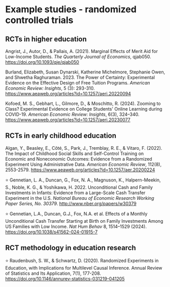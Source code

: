# Example studies - randomized controlled trials

## RCTs in higher education

Angrist, J., Autor, D., & Pallais, A. (2021). Marginal Effects of Merit Aid for Low-Income Students. *The Quarterly Journal of Economics*, qjab050. https://doi.org/10.1093/qje/qjab050

Burland, Elizabeth, Susan Dynarski, Katherine Michelmore, Stephanie Owen, and Shwetha Raghuraman. 2023. The Power of Certainty: Experimental Evidence on the Effective Design of Free Tuition Programs. *American Economic Review: Insights*, 5 (3): 293-310. https://www.aeaweb.org/articles?id=10.1257/aeri.20220094

Kofoed, M. S., Gebhart, L., Gilmore, D., & Moschitto, R. (2024). Zooming to Class? Experimental Evidence on College Students' Online Learning during COVID-19. *American Economic Review: Insights*, 6(3), 324–340. https://www.aeaweb.org/articles?id=10.1257/aeri.20230077

## RCTs in early childhood education

Algan, Y., Beasley, E., Côté, S., Park, J., Tremblay, R. E., & Vitaro, F. (2022). The Impact of Childhood Social Skills and Self-Control Training on Economic and Noneconomic Outcomes: Evidence from a Randomized Experiment Using Administrative Data. *American Economic Review*, 112(8), 2553-2579. https://www.aeaweb.org/articles?id=10.1257/aer.20200224 

:star: Gennetian, L. A., Duncan, G., Fox, N. A., Magnuson, K., Halpern-Meekin, S., Noble, K. G., & Yoshikawa, H. 2022. Unconditional Cash and Family Investments in Infants: Evidence from a Large-Scale Cash Transfer Experiment in the U.S. *National Bureau of Economic Research Working Paper Series, No. 30379*. http://www.nber.org/papers/w30379

:star: Gennetian, L.A., Duncan, G.J., Fox, N.A. et al. Effects of a Monthly Unconditional Cash Transfer Starting at Birth on Family Investments Among US Families with Low Income. *Nat Hum Behav* 8, 1514–1529 (2024). https://doi.org/10.1038/s41562-024-01915-7

## RCT methodology in education research

:star: Raudenbush, S. W., & Schwartz, D. (2020). Randomized Experiments in Education, with Implications for Multilevel Causal Inference. Annual Review of Statistics and Its Application, 7(1), 177-208. https://doi.org/10.1146/annurev-statistics-031219-041205
